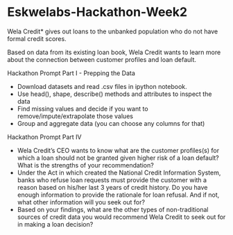 # Eskwelabs-Hackathon-Week2

Wela Credit* gives out loans to the unbanked population who do not have formal credit scores. 

Based on data from its existing loan book, Wela Credit wants to learn more about the connection between customer profiles and loan default. 

Hackathon Prompt Part I - Prepping the Data

- Download datasets and read .csv files in ipython notebook. 
- Use head(), shape, describe() methods and attributes to inspect the data
- Find missing values and decide if you want to remove/impute/extrapolate those values
- Group and aggregate data (you can choose any columns for that)

Hackathon Prompt Part IV

 - Wela Credit’s CEO wants to know what are the customer profiles(s) for which a loan should not be granted given higher risk of a loan default? What is the strengths of your recommendation?
- Under the Act in which created the National Credit Information System, banks who refuse loan requests must provide the customer with a reason based on his/her last 3 years of credit history. Do you have enough information to provide the rationale for loan refusal. And if not, what other information will you seek out for?
- Based on your findings, what are the other types of non-traditional sources of credit data you would recommend Wela Credit to seek out for in making a loan decision?

